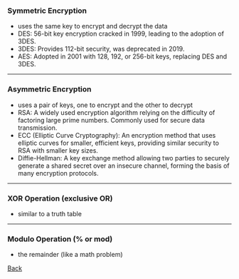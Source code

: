 ### Symmetric Encryption

- uses the same key to encrypt and decrypt the data
- DES: 56-bit key encryption cracked in 1999, leading to the adoption of 3DES.
- 3DES: Provides 112-bit security, was deprecated in 2019.
- AES: Adopted in 2001 with 128, 192, or 256-bit keys, replacing DES and 3DES.

___

### Asymmetric Encryption

- uses a pair of keys, one to encrypt and the other to decrypt
- RSA: A widely used encryption algorithm relying on the difficulty of factoring large prime numbers. Commonly used for secure data transmission.
- ECC (Elliptic Curve Cryptography): An encryption method that uses elliptic curves for smaller, efficient keys, providing similar security to RSA with smaller key sizes.
- Diffie-Hellman: A key exchange method allowing two parties to securely generate a shared secret over an insecure channel, forming the basis of many encryption protocols.

___

### XOR Operation (exclusive OR)

- similar to a truth table

___


### Modulo Operation (% or mod)

- the remainder (like a math problem)

[Back](../README.md)
